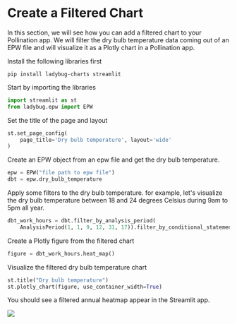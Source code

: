 # Create a Filtered Chart

In this section, we will see how you can add a filtered chart to your Pollination app. We will filter the dry bulb temperature data coming out of an EPW file and will visualize it as a Plotly chart in a Pollination app.

Install the following libraries first

```
pip install ladybug-charts streamlit
```

Start by importing the libraries

```python
import streamlit as st
from ladybug.epw import EPW
```

Set the title of the page and layout

```python
st.set_page_config(
    page_title='Dry bulb temperature', layout='wide'
)
```

Create an EPW object from an epw file and get the dry bulb temperature.

```python
epw = EPW("file path to epw file")
dbt = epw.dry_bulb_temperature
```

Apply some filters to the dry bulb temperature. for example, let's visualize the dry bulb temperature between 18 and 24 degrees Celsius during 9am to 5pm all year.

```python
dbt_work_hours = dbt.filter_by_analysis_period(
    AnalysisPeriod(1, 1, 9, 12, 31, 17)).filter_by_conditional_statement('a>=18 and a<=24')
```

Create a Plotly figure from the filtered chart

```python
figure = dbt_work_hours.heat_map()
```

Visualize the filtered dry bulb temperature chart

```python
st.title("Dry bulb temperature")
st.plotly_chart(figure, use_container_width=True)
```

You should see a filtered annual heatmap appear in the Streamlit app.

![](../../.gitbook/assets/pollination-apps/dbt\_custom.png)
